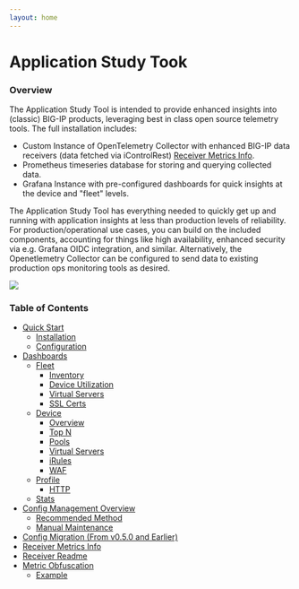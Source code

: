 ```yaml
---
layout: home
---
```

<!-- Opening page that greets the user and help guide them to other pages -->
# Application Study Took

### Overview
The Application Study Tool is intended to provide enhanced insights into (classic) BIG-IP products, leveraging best in class
open source telemetry tools. The full installation includes:

* Custom Instance of OpenTelemetry Collector with enhanced BIG-IP data receivers (data fetched via iControlRest) [Receiver Metrics Info](./receiver_metrics.md).
* Prometheus timeseries database for storing and querying collected data.
* Grafana Instance with pre-configured dashboards for quick insights at the device and "fleet" levels.

The Application Study Tool has everything needed to quickly get up and running with application insights at less than
production levels of reliability. For production/operational use cases, you can build on the included components,
accounting for things like high availability, enhanced security via e.g. Grafana OIDC integration, and similar. Alternatively,
the Openetlemetry Collector can be configured to send data to existing production ops monitoring tools as desired.

![](./assets/ui.gif)

### Table of Contents

- [Quick Start](./quickstart.md)
    - [Installation](./quickstart.md#installation)
    - [Configuration](./quickstart.md#configure-default-device-settings)
- [Dashboards](./dashboard.md)
    - [Fleet](./dashboard.md#fleet-dashboards)
        - [Inventory](./dashboard.md#inventory)
        - [Device Utilization](./dashboard.md#device-utilization)
        - [Virtual Servers](./dashboard.md#virtual-servers)
        - [SSL Certs](./dashboard.md#ssl-certs)
    - [Device](./dashboard.md#device-dashboards)
        - [Overview](./dashboard.md#overview)
        - [Top N](./dashboard.md#top-n)
        - [Pools](./dashboard.md#pools)
        - [Virtual Servers](./dashboard.md#virtual-servers-1)
        - [iRules](./dashboard.md#irules)
        - [WAF](.dashboard.)
    - [Profile](./dashboard.md#profile-dashboards)
        - [HTTP](./dashboard.md#http)
    - [Stats](./dashboard.md#collector-stats)
- [Config Management Overview](./config_management.md)
    - [Recommended Method](./config_management.md#using-config_helperpy-recommended-for-most-users)
    - [Manual Maintenance](./config_management.md#manual-maintenance-of-receiver-and-pipeline-files)
- [Config Migration (From v0.5.0 and Earlier)](./config_migration.md)
- [Receiver Metrics Info](./receiver_metrics.md)
- [Receiver Readme](./receiver_readme.md)
- [Metric Obfuscation](./metric_obfuscation.md)
    - [Example](./metric_obfuscation.md#masking-attributes-example)


 